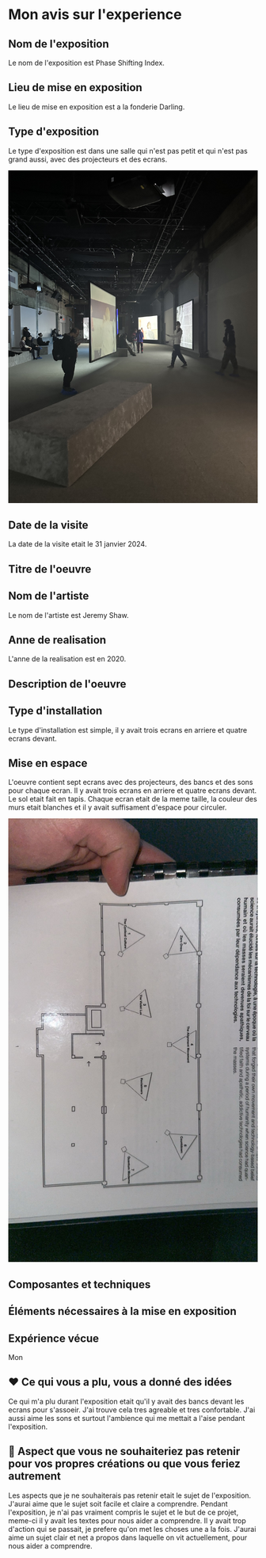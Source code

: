 # Mon avis sur l'experience

## Nom de l'exposition
Le nom de l'exposition est Phase Shifting Index. 

## Lieu de mise en exposition
Le lieu de mise en exposition est a la fonderie Darling. 

## Type d'exposition
Le type d'exposition est dans une salle qui n'est pas petit et qui n'est pas grand aussi, avec des projecteurs et des ecrans. 

![photos](photos/arriere_salle.jpg) 

## Date de la visite
La date de la visite etait le 31 janvier 2024. 

## Titre de l'oeuvre

## Nom de l'artiste
Le nom de l'artiste est Jeremy Shaw.

## Anne de realisation 
L'anne de la realisation est en 2020.

## Description de l'oeuvre

## Type d'installation 
Le type d'installation est simple, il y avait trois ecrans en arriere et quatre ecrans devant. 

## Mise en espace
L'oeuvre contient sept ecrans avec des projecteurs, des bancs et des sons pour chaque ecran. Il y avait trois ecrans en arriere et quatre ecrans devant. Le sol etait fait en tapis. Chaque ecran etait de la meme taille, la couleur des murs etait blanches et il y avait suffisament d'espace pour circuler. 

![photos](photos/plan_exploration.JPG) 
## Composantes et techniques

## Éléments nécessaires à la mise en exposition

## Expérience vécue
Mon 

## ❤️ Ce qui vous a plu, vous a donné des idées
Ce qui m'a plu durant l'exposition etait qu'il y avait des bancs devant les ecrans pour s'assoeir. J'ai trouve cela tres agreable et tres confortable. J'ai aussi aime les sons et surtout l'ambience qui me mettait a l'aise pendant l'exposition. 

## 🤔 Aspect que vous ne souhaiteriez pas retenir pour vos propres créations ou que vous feriez autrement
Les aspects que je ne souhaiterais pas retenir etait le sujet de l'exposition. J'aurai aime que le sujet soit facile et claire a comprendre. Pendant l'exposition, je n'ai pas vraiment compris le sujet et le but de ce projet, meme-ci il y avait les textes pour nous aider a comprendre. Il y avait trop d'action qui se passait, je prefere qu'on met les choses une a la fois. J'aurai aime un sujet clair et net a propos dans laquelle on vit actuellement, pour nous aider a comprendre. 

